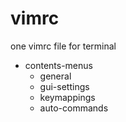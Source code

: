# vimrc

one vimrc file for terminal

+ contents-menus
	+ general
	+ gui-settings
	+ keymappings
	+ auto-commands


